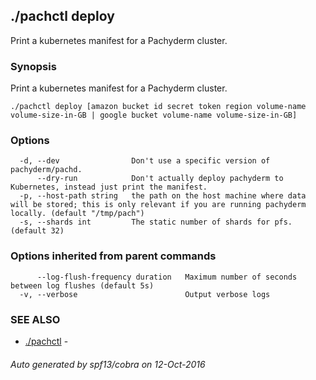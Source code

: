 ## ./pachctl deploy

Print a kubernetes manifest for a Pachyderm cluster.

### Synopsis


Print a kubernetes manifest for a Pachyderm cluster.

```
./pachctl deploy [amazon bucket id secret token region volume-name volume-size-in-GB | google bucket volume-name volume-size-in-GB]
```

### Options

```
  -d, --dev                Don't use a specific version of pachyderm/pachd.
      --dry-run            Don't actually deploy pachyderm to Kubernetes, instead just print the manifest.
  -p, --host-path string   the path on the host machine where data will be stored; this is only relevant if you are running pachyderm locally. (default "/tmp/pach")
  -s, --shards int         The static number of shards for pfs. (default 32)
```

### Options inherited from parent commands

```
      --log-flush-frequency duration   Maximum number of seconds between log flushes (default 5s)
  -v, --verbose                        Output verbose logs
```

### SEE ALSO
* [./pachctl](./pachctl.md)	 - 

###### Auto generated by spf13/cobra on 12-Oct-2016
